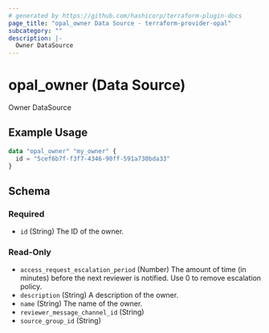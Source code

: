```yaml
---
# generated by https://github.com/hashicorp/terraform-plugin-docs
page_title: "opal_owner Data Source - terraform-provider-opal"
subcategory: ""
description: |-
  Owner DataSource
---
```


# opal_owner (Data Source)

Owner DataSource

## Example Usage

```terraform
data "opal_owner" "my_owner" {
  id = "5cef6b7f-f3f7-4346-90ff-591a730bda33"
}
```

<!-- schema generated by tfplugindocs -->
## Schema

### Required

- `id` (String) The ID of the owner.

### Read-Only

- `access_request_escalation_period` (Number) The amount of time (in minutes) before the next reviewer is notified. Use 0 to remove escalation policy.
- `description` (String) A description of the owner.
- `name` (String) The name of the owner.
- `reviewer_message_channel_id` (String)
- `source_group_id` (String)


